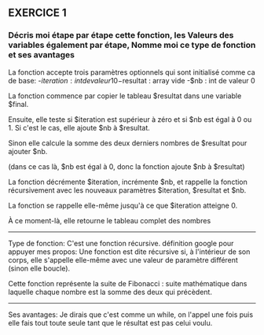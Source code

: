 ## EXERCICE 1

### Décris moi étape par étape cette fonction, les Valeurs des variables également par étape, Nomme moi ce type de fonction et ses avantages

La fonction accepte trois paramètres optionnels qui sont initialisé comme ca de base:
-$iteration : int de valeur 10
-$resultat : array vide
-$nb : int de valeur 0

La fonction commence par copier le tableau $resultat dans une variable $final.

Ensuite, elle teste si $iteration est supérieur à zéro et si $nb est égal à 0 ou 1. Si c'est le cas, elle ajoute $nb à $resultat.

Sinon elle calcule la somme des deux derniers nombres de $resultat pour ajouter $nb.

(dans ce cas là, $nb est égal à 0, donc la fonction ajoute $nb à $resultat)

La fonction décrémente $iteration, incrémente $nb, et rappelle la fonction récursivement avec les nouveaux paramètres $iteration, $resultat et $nb.

La fonction se rappelle elle-même jusqu'à ce que $iteration atteigne 0.
  
À ce moment-là, elle retourne le tableau complet des nombres

-----------------

Type de fonction: C'est une fonction récursive.
définition google pour appuyer mes propos:
Une fonction est dite récursive si, à l'intérieur de son corps, elle s'appelle elle-même avec une valeur de paramètre différent (sinon elle boucle).

Cette fonction représente la suite de Fibonacci : suite mathématique dans laquelle chaque nombre est la somme des deux qui précèdent.

-----------------

Ses avantages: Je dirais que c'est comme un while, on l'appel une fois puis elle fais tout toute seule tant que le résultat est pas celui voulu.